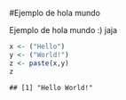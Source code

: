 #Ejemplo de hola mundo

Ejemplo de hola mundo :) jaja



```r
x <- ("Hello")
y <- ("World!")
z <- paste(x,y)
z
```

```
## [1] "Hello World!"
```

